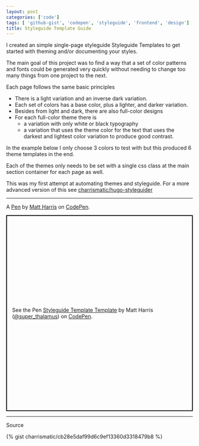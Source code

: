 ```yaml
---
layout: post
categories: ['code']
tags: [ 'github-gist', 'codepen', 'styleguide', 'frontend', 'design']
title: Styleguide Template Guide
---
```


I created an simple single-page styleguide Styleguide Templates to get started with theming and/or documenting your styles.

The main goal of this project was to find a way that a set of color patterns and fonts could be generated very quickly without needing to change too many things from one project to the next.

Each page follows the same basic principles

  - There is a light variation and an inverse dark variation.
  - Each set of colors has a base color, plus a lighter, and darker variation.
  - Besides from light and dark, there are also full-color designs
  - For each full-color theme there is
    - a variation with only white or black typography
    - a variation that uses the theme color for the text that uses the darkest and lightest color variation to produce good contrast.

In the example below I only choose 3 colors to test with but this produced 6 theme templates in the end.

Each of the themes only needs to be set with a single css class at the main section container for each page as well.

This was my first attempt at automating themes and styleguide. For a more advanced version of this see [charrismatic/hugo-styleguider](https://github.com/charrismatic/hugo-styleguider)


---

A [Pen](https://codepen.io/super_thalamus/pen/Bdzzxx) by [Matt Harris](https://codepen.io/super_thalamus) on [CodePen](https://codepen.io).


<p class="codepen" data-height="528" data-theme-id="light" data-default-tab="result" data-user="super_thalamus" data-slug-hash="Bdzzxx" style="height: 528px; box-sizing: border-box; display: flex; align-items: center; justify-content: center; border: 2px solid black; margin: 1em 0; padding: 1em;" data-pen-title="Styleguide Template Template">
  <span>See the Pen <a href="https://codepen.io/super_thalamus/pen/Bdzzxx/">
  Styleguide Template Template</a> by Matt Harris (<a href="https://codepen.io/super_thalamus">@super_thalamus</a>)
  on <a href="https://codepen.io">CodePen</a>.</span>
</p>
<script async src="https://static.codepen.io/assets/embed/ei.js"></script>

---

Source

{% gist charrismatic/cb28e5daf99d6c9ef13360d3318479b8 %}
